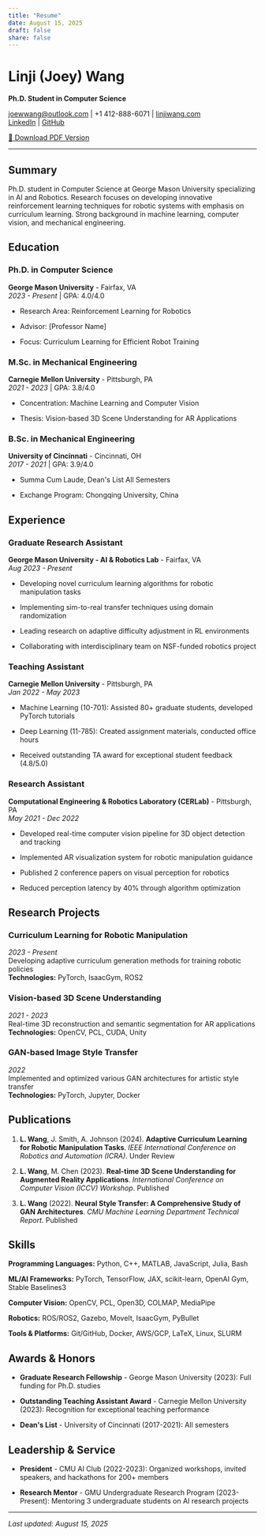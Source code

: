 ```yaml
---
title: "Resume"
date: August 15, 2025
draft: false
share: false
---
```


# Linji (Joey) Wang

**Ph.D. Student in Computer Science**

joewwang@outlook.com | +1 412-888-6071 | [linjiwang.com](https://linjiwang.com)  
[LinkedIn](https://linkedin.com/in/linjiw) | [GitHub](https://github.com/linjiw)

[📄 Download PDF Version](/files/cv.pdf)

---

## Summary

Ph.D. student in Computer Science at George Mason University specializing in AI and Robotics. 
Research focuses on developing innovative reinforcement learning techniques for robotic systems 
with emphasis on curriculum learning. Strong background in machine learning, computer vision, 
and mechanical engineering.


## Education


### Ph.D. in Computer Science
**George Mason University** - Fairfax, VA  
*2023 - Present* | GPA: 4.0/4.0


- Research Area: Reinforcement Learning for Robotics

- Advisor: [Professor Name]

- Focus: Curriculum Learning for Efficient Robot Training



### M.Sc. in Mechanical Engineering
**Carnegie Mellon University** - Pittsburgh, PA  
*2021 - 2023* | GPA: 3.8/4.0


- Concentration: Machine Learning and Computer Vision

- Thesis: Vision-based 3D Scene Understanding for AR Applications



### B.Sc. in Mechanical Engineering
**University of Cincinnati** - Cincinnati, OH  
*2017 - 2021* | GPA: 3.9/4.0


- Summa Cum Laude, Dean's List All Semesters

- Exchange Program: Chongqing University, China




## Experience


### Graduate Research Assistant
**George Mason University - AI & Robotics Lab** - Fairfax, VA  
*Aug 2023 - Present*


- Developing novel curriculum learning algorithms for robotic manipulation tasks

- Implementing sim-to-real transfer techniques using domain randomization

- Leading research on adaptive difficulty adjustment in RL environments

- Collaborating with interdisciplinary team on NSF-funded robotics project



### Teaching Assistant
**Carnegie Mellon University** - Pittsburgh, PA  
*Jan 2022 - May 2023*


- Machine Learning (10-701): Assisted 80+ graduate students, developed PyTorch tutorials

- Deep Learning (11-785): Created assignment materials, conducted office hours

- Received outstanding TA award for exceptional student feedback (4.8/5.0)



### Research Assistant
**Computational Engineering & Robotics Laboratory (CERLab)** - Pittsburgh, PA  
*May 2021 - Dec 2022*


- Developed real-time computer vision pipeline for 3D object detection and tracking

- Implemented AR visualization system for robotic manipulation guidance

- Published 2 conference papers on visual perception for robotics

- Reduced perception latency by 40% through algorithm optimization




## Research Projects


### Curriculum Learning for Robotic Manipulation
*2023 - Present*  
Developing adaptive curriculum generation methods for training robotic policies  
**Technologies:** PyTorch, IsaacGym, ROS2


### Vision-based 3D Scene Understanding
*2021 - 2023*  
Real-time 3D reconstruction and semantic segmentation for AR applications  
**Technologies:** OpenCV, PCL, CUDA, Unity


### GAN-based Image Style Transfer
*2022*  
Implemented and optimized various GAN architectures for artistic style transfer  
**Technologies:** PyTorch, Jupyter, Docker



## Publications


1. **L. Wang**, J. Smith, A. Johnson (2024). **Adaptive Curriculum Learning for Robotic Manipulation Tasks**. *IEEE International Conference on Robotics and Automation (ICRA)*. Under Review

1. **L. Wang**, M. Chen (2023). **Real-time 3D Scene Understanding for Augmented Reality Applications**. *International Conference on Computer Vision (ICCV) Workshop*. Published

1. **L. Wang** (2022). **Neural Style Transfer: A Comprehensive Study of GAN Architectures**. *CMU Machine Learning Department Technical Report*. Published


## Skills


**Programming Languages:** Python, C++, MATLAB, JavaScript, Julia, Bash  

**ML/AI Frameworks:** PyTorch, TensorFlow, JAX, scikit-learn, OpenAI Gym, Stable Baselines3  

**Computer Vision:** OpenCV, PCL, Open3D, COLMAP, MediaPipe  

**Robotics:** ROS/ROS2, Gazebo, MoveIt, IsaacGym, PyBullet  

**Tools & Platforms:** Git/GitHub, Docker, AWS/GCP, LaTeX, Linux, SLURM  


## Awards & Honors


- **Graduate Research Fellowship** - George Mason University (2023): Full funding for Ph.D. studies

- **Outstanding Teaching Assistant Award** - Carnegie Mellon University (2023): Recognition for exceptional teaching performance

- **Dean's List** - University of Cincinnati (2017-2021): All semesters


## Leadership & Service


- **President** - CMU AI Club (2022-2023): Organized workshops, invited speakers, and hackathons for 200+ members

- **Research Mentor** - GMU Undergraduate Research Program (2023-Present): Mentoring 3 undergraduate students on AI research projects


---

*Last updated: August 15, 2025*